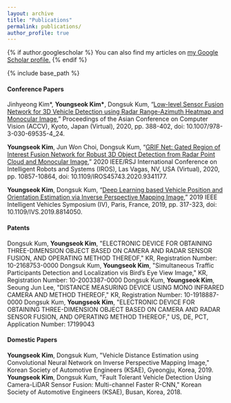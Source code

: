 ```yaml
---
layout: archive
title: "Publications"
permalink: publications/
author_profile: true
---
```


{% if author.googlescholar %}
  You can also find my articles on <u><a href="{{author.googlescholar}}">my Google Scholar profile</a>.</u>
{% endif %}

{% include base_path %}

#### Conference Papers

Jinhyeong Kim\*, **Youngseok Kim\***, Dongsuk Kum, “[Low-level Sensor Fusion Network for 3D Vehicle Detection using Radar Range-Azimuth Heatmap and Monocular Image](https://www.researchgate.net/publication/344661441_Low-level_Sensor_Fusion_for_3D_Vehicle_Detection_using_Radar_Range-Azimuth_Heatmap_and_Monocular_Image),” Proceedings of the Asian Conference on Computer Vision (ACCV), Kyoto, Japan (Virtual), 2020, pp. 388-402, doi: 10.1007/978-3-030-69535-4_24.

**Youngseok Kim**, Jun Won Choi, Dongsuk Kum, “[GRIF Net: Gated Region of Interest Fusion Network for Robust 3D Object Detection from Radar Point Cloud and Monocular Image](https://www.researchgate.net/publication/335499200_Deep_Learning_based_Vehicle_Position_and_Orientation_Estimation_via_Inverse_Perspective_Mapping_Image),” 2020 IEEE/RSJ International Conference on Intelligent Robots and Systems (IROS), Las Vagas, NV, USA (Virtual), 2020, pp. 10857-10864, doi: 10.1109/IROS45743.2020.9341177.

**Youngseok Kim**, Dongsuk Kum, “[Deep Learning based Vehicle Position and Orientation Estimation via Inverse Perspective Mapping Image](https://www.researchgate.net/publication/335499200_Deep_Learning_based_Vehicle_Position_and_Orientation_Estimation_via_Inverse_Perspective_Mapping_Image),” 2019 IEEE Intelligent Vehicles Symposium (IV), Paris, France, 2019, pp. 317-323, doi: 10.1109/IVS.2019.8814050.

#### Patents
Dongsuk Kum, **Youngseok Kim**, "ELECTRONIC DEVICE FOR OBTAINING THREE-DIMENSION OBJECT BASED ON CAMERA AND RADAR SENSOR FUSION, AND OPERATING METHOD THEREOF," KR, Registration Number: 10-2168753-0000
Dongsuk Kum, **Youngseok Kim**, "Simultaneous Traffic Participants Detection and Localization vis Bird’s Eye View Image," KR, Registration Number: 10-2003387-0000
Dongsuk Kum, **Youngseok Kim**, Seoung Jun Lee, "DISTANCE MEASURING DEVICE USING MONO INFRARED CAMERA AND METHOD THEREOF," KR, Registration Number: 10-1918887-0000
Dongsuk Kum, **Youngseok Kim**, "ELECTRONIC DEVICE FOR OBTAINING THREE-DIMENSION OBJECT BASED ON CAMERA AND RADAR SENSOR FUSION, AND OPERATING METHOD THEREOF," US, DE, PCT, Application Number: 17199043

#### Domestic Papers
**Youngseok Kim**, Dongsuk Kum, "Vehicle Distance Estimation using Convolutional Neural Network on Inverse Perspective Mapping Image,"  Korean Society of Automotive Engineers (KSAE), Gyeongju, Korea, 2019.
**Youngseok Kim**, Dongsuk Kum, "Fault Tolerant Vehicle Detection Using Camera-LiDAR Sensor Fusion: Multi-channel Faster R-CNN,"  Korean Society of Automotive Engineers (KSAE), Busan, Korea, 2018.
